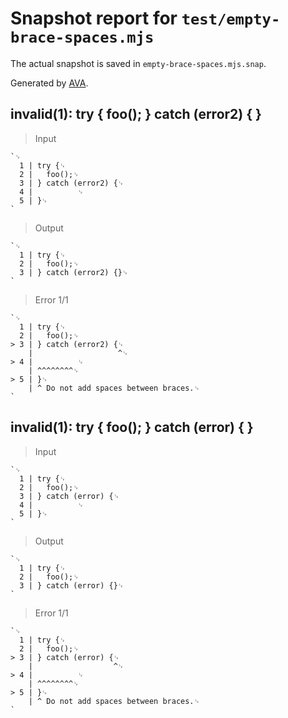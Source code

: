 # Snapshot report for `test/empty-brace-spaces.mjs`

The actual snapshot is saved in `empty-brace-spaces.mjs.snap`.

Generated by [AVA](https://avajs.dev).

## invalid(1): try { foo(); } catch (error2) { }

> Input

    `␊
      1 | try {␊
      2 | 	foo();␊
      3 | } catch (error2) {␊
      4 | 	       ␊
      5 | }␊
    `

> Output

    `␊
      1 | try {␊
      2 | 	foo();␊
      3 | } catch (error2) {}␊
    `

> Error 1/1

    `␊
      1 | try {␊
      2 | 	foo();␊
    > 3 | } catch (error2) {␊
        |                   ^␊
    > 4 | 	       ␊
        | ^^^^^^^^␊
    > 5 | }␊
        | ^ Do not add spaces between braces.␊
    `

## invalid(1): try { foo(); } catch (error) { }

> Input

    `␊
      1 | try {␊
      2 | 	foo();␊
      3 | } catch (error) {␊
      4 | 	       ␊
      5 | }␊
    `

> Output

    `␊
      1 | try {␊
      2 | 	foo();␊
      3 | } catch (error) {}␊
    `

> Error 1/1

    `␊
      1 | try {␊
      2 | 	foo();␊
    > 3 | } catch (error) {␊
        |                  ^␊
    > 4 | 	       ␊
        | ^^^^^^^^␊
    > 5 | }␊
        | ^ Do not add spaces between braces.␊
    `
